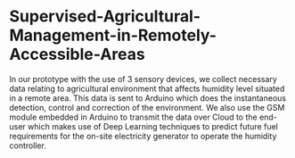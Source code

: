 # Supervised-Agricultural-Management-in-Remotely-Accessible-Areas
In our prototype with the use of 3 sensory devices, we collect necessary data relating to agricultural environment that affects humidity level situated in a remote area. This data is sent to Arduino which does the instantaneous detection, control and correction of the environment. We also use the GSM module embedded in Arduino to transmit the data over Cloud to the end-user which makes use of Deep Learning techniques to predict future fuel requirements for the on-site electricity generator to operate the humidity controller.
